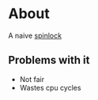 # About

A naive [spinlock](https://en.wikipedia.org/wiki/Spinlock)

## Problems with it

- Not fair
- Wastes cpu cycles

